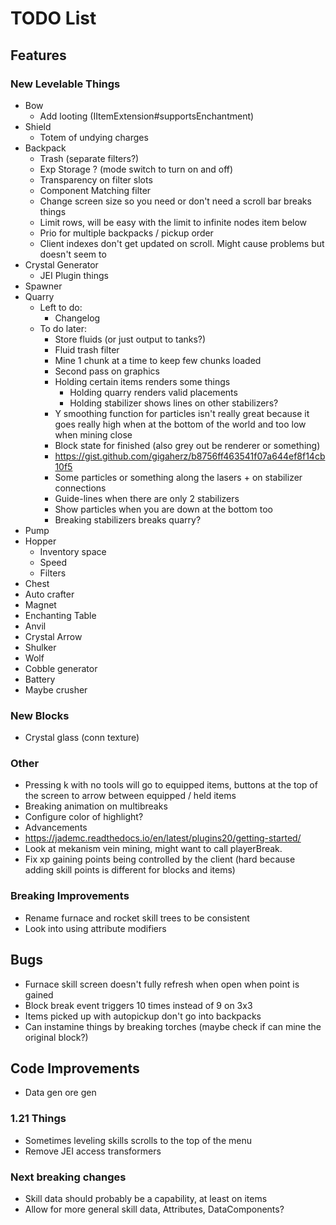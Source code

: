 # TODO List
## Features
### New Levelable Things
- Bow
  - Add looting (IItemExtension#supportsEnchantment)
- Shield
  - Totem of undying charges
- Backpack
  - Trash (separate filters?)
  - Exp Storage ? (mode switch to turn on and off)
  - Transparency on filter slots
  - Component Matching filter
  - Change screen size so you need or don't need a scroll bar breaks things
  - Limit rows, will be easy with the limit to infinite nodes item below
  - Prio for multiple backpacks / pickup order
  - Client indexes don't get updated on scroll. Might cause problems but doesn't seem to
- Crystal Generator
  - JEI Plugin things
- Spawner
- Quarry
  - Left to do:
    - Changelog
  - To do later:
    - Store fluids (or just output to tanks?)
    - Fluid trash filter
    - Mine 1 chunk at a time to keep few chunks loaded
    - Second pass on graphics
    - Holding certain items renders some things
      - Holding quarry renders valid placements
      - Holding stabilizer shows lines on other stabilizers?
    - Y smoothing function for particles isn't really great because it goes really high when at the bottom of the world and too low when mining close
    - Block state for finished (also grey out be renderer or something)
    - https://gist.github.com/gigaherz/b8756ff463541f07a644ef8f14cb10f5
    - Some particles or something along the lasers + on stabilizer connections
    - Guide-lines when there are only 2 stabilizers
    - Show particles when you are down at the bottom too
    - Breaking stabilizers breaks quarry?
- Pump
- Hopper
  - Inventory space
  - Speed
  - Filters
- Chest
- Auto crafter
- Magnet
- Enchanting Table
- Anvil
- Crystal Arrow
- Shulker
- Wolf
- Cobble generator
- Battery
- Maybe crusher

### New Blocks
- Crystal glass (conn texture)

### Other
- Pressing k with no tools will go to equipped items, buttons at the top of the screen to arrow between equipped / held items
- Breaking animation on multibreaks
- Configure color of highlight?
- Advancements
- https://jademc.readthedocs.io/en/latest/plugins20/getting-started/
- Look at mekanism vein mining, might want to call playerBreak.
- Fix xp gaining points being controlled by the client (hard because adding skill points is different for blocks and items)

### Breaking Improvements
- Rename furnace and rocket skill trees to be consistent
- Look into using attribute modifiers 

## Bugs
- Furnace skill screen doesn't fully refresh when open when point is gained
- Block break event triggers 10 times instead of 9 on 3x3
- Items picked up with autopickup don't go into backpacks
- Can instamine things by breaking torches (maybe check if can mine the original block?)

## Code Improvements
- Data gen ore gen

### 1.21 Things
- Sometimes leveling skills scrolls to the top of the menu
- Remove JEI access transformers

### Next breaking changes
- Skill data should probably be a capability, at least on items
- Allow for more general skill data, Attributes, DataComponents?